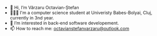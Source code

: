 - 👋 Hi, I’m Vărzaru Octavian-Ștefan
- 👨🏻‍🎓 I'm a computer science student at Univeristy Babes-Bolyai, Cluj, currently in 3nd year.
- 👀 I’m interested in back-end software developement.
- 📫 How to reach me: octavianstefanvarzaru@outlook.com


